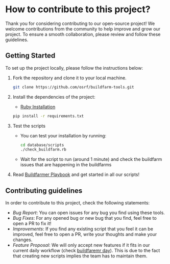 # How to contribute to this project?

Thank you for considering contributing to our open-source project! We welcome contributions from the community to help improve and grow our project. To ensure a smooth collaboration, please review and follow these guidelines.

## Getting Started

To set up the project locally, please follow the instructions below:

1. Fork the repository and clone it to your local machine.
    ```bash
    git clone https://github.com/osrf/buildfarm-tools.git
    ```
2. Install the dependencies of the project:
    * [Ruby Installation](https://www.ruby-lang.org/en/documentation/installation/)
    
    ```bash
    pip install -r requirements.txt
    ```
3. Test the scripts
    * You can test your installation by running:
        ```bash
        cd database/scripts
        ./check_buildfarm.rb
        ```
    * Wait for the script to run (around 1 minute) and check the buildfarm issues that are happening in the buildfarms
4. Read [Buildfarmer Playbook](./playbook/buildfarmer/README.md) and get started in all our scripts!


## Contributing guidelines

In order to contribute to this project, check the following statements:

* *Bug Report*: You can open issues for any bug you find using these tools.
* *Bug Fixes*: For any opened bug or new bug that you find, feel free to open a PR to fix it!
* *Improvements*: If you find any existing script that you feel it can be improved, feel free to open a PR, write your thoughts and make your changes.
* *Feature Proposal*: We will only accept new features if it fits in our current daily workflow (check [buildfaremr day](./playbook/buildfarmer/scripted_buildfarm_day.md)). This is due to the fact that creating new scripts implies the team has to maintain them. 
